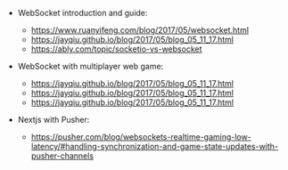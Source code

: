 - WebSocket introduction and guide:
    - https://www.ruanyifeng.com/blog/2017/05/websocket.html
    - https://jayqiu.github.io/blog/2017/05/blog_05_11_17.html
    - https://ably.com/topic/socketio-vs-websocket

- WebSocket with multiplayer web game:
    - https://jayqiu.github.io/blog/2017/05/blog_05_11_17.html
    - https://jayqiu.github.io/blog/2017/05/blog_05_11_17.html
    - https://jayqiu.github.io/blog/2017/05/blog_05_11_17.html

- Nextjs with Pusher:
    - https://pusher.com/blog/websockets-realtime-gaming-low-latency/#handling-synchronization-and-game-state-updates-with-pusher-channels
